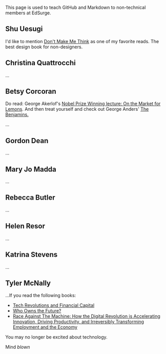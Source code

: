 This page is used to teach GitHub and Markdown to non-technical members at EdSurge.

## Shu Uesugi

I'd like to mention [Don't Make Me Think](http://www.amazon.com/Dont-Make-Think-Revisited-Usability-ebook/dp/B00HJUBRPG) as one of my favorite reads. The best design book for non-designers.

## Christina Quattrocchi

...

## Betsy Corcoran
Do read: George Akerlof's [Nobel Prize Winning lecture: On the Market for Lemons](http://www.nobelprize.org/nobel_prizes/economic-sciences/laureates/2001/akerlof-article.html). And then treat yourself and check out George Anders' [The Benjamins.](http://www.amazon.com/The-Benjamins-George-Anders-ebook/dp/B00IV06NIE/ref=sr_1_1?ie=UTF8&qid=1399075215&sr=8-1&keywords=george+anders+the+benjamins)

...

## Gordon Dean

...

## Mary Jo Madda

...

## Rebecca Butler

... 

## Helen Resor

...

## Katrina Stevens

...

## Tyler McNally

...If you read the following books:

- [Tech Revolutions and Financial Capital](http://www.amazon.com/Technological-Revolutions-Financial-Capital-Dynamics/dp/1843763311)
- [Who Owns the Future?](http://www.amazon.com/Who-Owns-Future-Jaron-Lanier/dp/1451654960)
- [Race Against The Machine: How the Digital Revolution is Accelerating Innovation, Driving Productivity, and Irreversibly Transforming Employment and the Economy](http://www.amazon.com/Race-Against-The-Machine-Accelerating-ebook/dp/B005WTR4ZI)
 
You may no longer be excited about technology.

Mind *blown*
